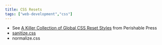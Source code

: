 ```yaml
---
title: CSS Resets
tags: ["web-development","css"]
---
```


- See [A Killer Collection of Global CSS Reset Styles](https://perishablepress.com/a-killer-collection-of-global-css-reset-styles/) from Perishable Press
- [sanitize.css](https://csstools.github.io/sanitize.css/)
- normalize.css
